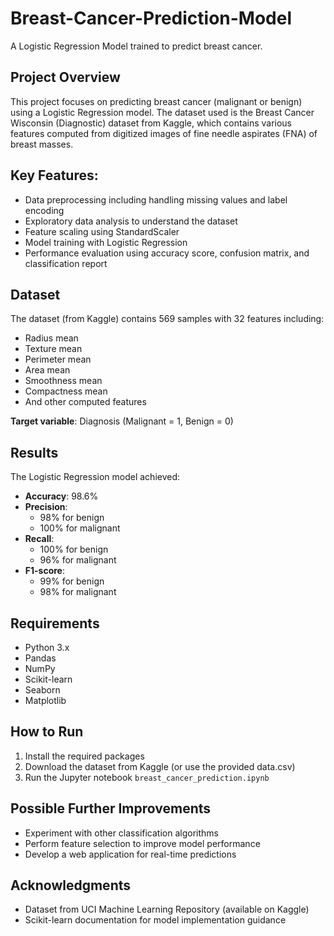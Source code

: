 # Breast-Cancer-Prediction-Model
A Logistic Regression Model trained to predict breast cancer.

## Project Overview
This project focuses on predicting breast cancer (malignant or benign) using a Logistic Regression model. The dataset used is the Breast Cancer Wisconsin (Diagnostic) dataset from Kaggle, which contains various features computed from digitized images of fine needle aspirates (FNA) of breast masses.

## Key Features:
- Data preprocessing including handling missing values and label encoding
- Exploratory data analysis to understand the dataset
- Feature scaling using StandardScaler
- Model training with Logistic Regression
- Performance evaluation using accuracy score, confusion matrix, and classification report

## Dataset
The dataset (from Kaggle) contains 569 samples with 32 features including:
- Radius mean
- Texture mean
- Perimeter mean
- Area mean
- Smoothness mean
- Compactness mean
- And other computed features

**Target variable**: Diagnosis (Malignant = 1, Benign = 0)

## Results
The Logistic Regression model achieved:
- **Accuracy**: 98.6%
- **Precision**: 
  - 98% for benign
  - 100% for malignant
- **Recall**:
  - 100% for benign
  - 96% for malignant
- **F1-score**:
  - 99% for benign
  - 98% for malignant

## Requirements
- Python 3.x
- Pandas
- NumPy
- Scikit-learn
- Seaborn
- Matplotlib

## How to Run
1. Install the required packages
2. Download the dataset from Kaggle (or use the provided data.csv)
3. Run the Jupyter notebook `breast_cancer_prediction.ipynb`

## Possible Further Improvements
- Experiment with other classification algorithms
- Perform feature selection to improve model performance
- Develop a web application for real-time predictions

## Acknowledgments
- Dataset from UCI Machine Learning Repository (available on Kaggle)
- Scikit-learn documentation for model implementation guidance
